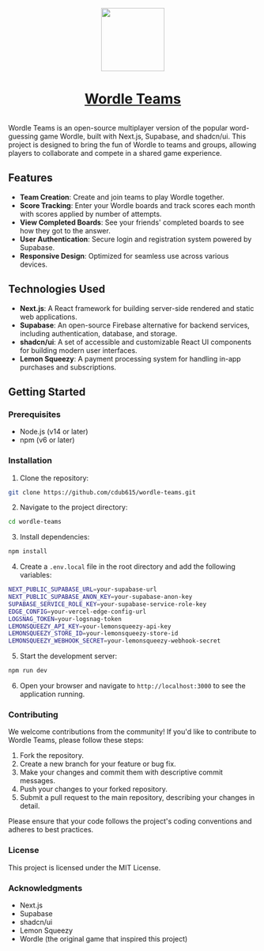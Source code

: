 <p align="center">
  <a href="https://wordleteams.com">
    <picture>
      <source media="(prefers-color-scheme: dark)" srcset="./public/wt-icon-144x144.png">
      <img src="./public/wt-icon-144x144.png" height="128">
    </picture>
    <h1 align="center">Wordle Teams</h1>
  </a>
</p>

<p align="center">
  <a aria-label="Join the community on GitHub" href="https://github.com/cdub615/wordle-teams/discussions">
    <img alt="" src="https://img.shields.io/badge/Join%20the%20community-indigo.svg?style=social&labelColor=000000&logo=github&logoWidth=20">
  </a>
</p>


Wordle Teams is an open-source multiplayer version of the popular word-guessing game Wordle, built with Next.js, Supabase, and shadcn/ui. This project is designed to bring the fun of Wordle to teams and groups, allowing players to collaborate and compete in a shared game experience.

## Features

- **Team Creation**: Create and join teams to play Wordle together.
- **Score Tracking**: Enter your Wordle boards and track scores each month with scores applied by number of attempts.
- **View Completed Boards**: See your friends' completed boards to see how they got to the answer.
- **User Authentication**: Secure login and registration system powered by Supabase.
- **Responsive Design**: Optimized for seamless use across various devices.

## Technologies Used

- **Next.js**: A React framework for building server-side rendered and static web applications.
- **Supabase**: An open-source Firebase alternative for backend services, including authentication, database, and storage.
- **shadcn/ui**: A set of accessible and customizable React UI components for building modern user interfaces.
- **Lemon Squeezy**: A payment processing system for handling in-app purchases and subscriptions.

## Getting Started

### Prerequisites

- Node.js (v14 or later)
- npm (v6 or later)

### Installation

1. Clone the repository:

```bash
git clone https://github.com/cdub615/wordle-teams.git
```

2. Navigate to the project directory:

```bash
cd wordle-teams
```

3. Install dependencies:

```bash
npm install
```

4. Create a `.env.local` file in the root directory and add the following variables:

```bash
NEXT_PUBLIC_SUPABASE_URL=your-supabase-url
NEXT_PUBLIC_SUPABASE_ANON_KEY=your-supabase-anon-key
SUPABASE_SERVICE_ROLE_KEY=your-supabase-service-role-key
EDGE_CONFIG=your-vercel-edge-config-url
LOGSNAG_TOKEN=your-logsnag-token
LEMONSQUEEZY_API_KEY=your-lemonsqueezy-api-key
LEMONSQUEEZY_STORE_ID=your-lemonsqueezy-store-id
LEMONSQUEEZY_WEBHOOK_SECRET=your-lemonsqueezy-webhook-secret
```

5. Start the development server:

```bash
npm run dev
```

6. Open your browser and navigate to `http://localhost:3000` to see the application running.


### Contributing

We welcome contributions from the community! If you'd like to contribute to Wordle Teams, please follow these steps:

1. Fork the repository.
2. Create a new branch for your feature or bug fix.
3. Make your changes and commit them with descriptive commit messages.
4. Push your changes to your forked repository.
5. Submit a pull request to the main repository, describing your changes in detail.

Please ensure that your code follows the project's coding conventions and adheres to best practices.

### License

This project is licensed under the MIT License.

### Acknowledgments

- Next.js
- Supabase
- shadcn/ui
- Lemon Squeezy
- Wordle (the original game that inspired this project)